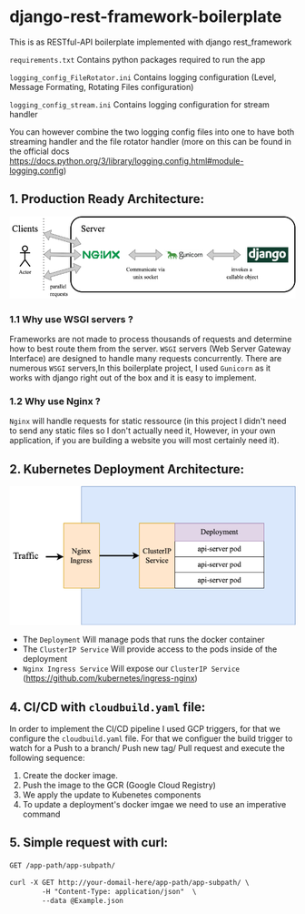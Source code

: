 # django-rest-framework-boilerplate

This is as RESTful-API boilerplate implemented with django rest_framework

`requirements.txt` Contains python packages required to run the app

`logging_config_FileRotator.ini` Contains logging configuration (Level, Message Formating,  Rotating Files configuration)

`logging_config_stream.ini` Contains logging configuration for stream handler 

You can however combine the two logging config files into one to have both streaming handler and the file rotator handler (more on this can be found in the official docs https://docs.python.org/3/library/logging.config.html#module-logging.config)

## 1. Production Ready Architecture:

![alt text](https://github.com/MustaphaAmine/django-rest-framework-boilerplate/blob/main/images/production_ready_architecture.png)

### 1.1 Why use WSGI servers ?

Frameworks are not made to process thousands of requests and determine how to best route them from the server. `WSGI` servers (Web Server Gateway Interface) are designed to handle many requests concurrently. 
There are numerous `WSGI` servers,In this boilerplate project, I used `Gunicorn` as it works with django right out of the box and it is easy to implement.

### 1.2 Why use Nginx ?

`Nginx` will handle requests for static ressource (in this project I didn't need to send any static files so I don't actually need it, However, in your own application, if you are building a website you will most certainly need it).

## 2. Kubernetes Deployment Architecture:

![alt text](https://github.com/MustaphaAmine/django-rest-framework-boilerplate/blob/main/images/k8s_architecture.png)

- The `Deployment` Will manage pods that runs the docker container
- The `ClusterIP Service` Will provide access to the pods inside of the deployment
- `Nginx Ingress Service` Will expose our `ClusterIP Service` (https://github.com/kubernetes/ingress-nginx)

## 4. CI/CD with `cloudbuild.yaml` file:

In order to implement the CI/CD pipeline I used GCP triggers, for that we configure the `cloudbuild.yaml` file.
For that we configuer the build trigger to watch for a Push to a branch/ Push new tag/ Pull request and execute the following sequence:
1. Create the docker image.
2. Push the image to the GCR (Google Cloud Registry)
3. We apply the update to Kubenetes components
4. To update a deployment's docker imgae we need to use an imperative command

## 5. Simple request with curl:

`GET /app-path/app-subpath/`

    curl -X GET http://your-domail-here/app-path/app-subpath/ \
            -H "Content-Type: application/json"  \
            --data @Example.json